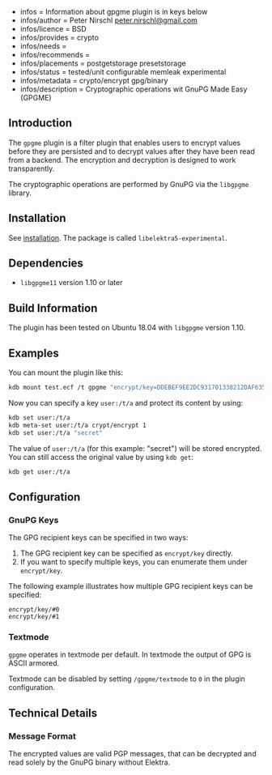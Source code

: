 - infos = Information about gpgme plugin is in keys below
- infos/author = Peter Nirschl <peter.nirschl@gmail.com>
- infos/licence = BSD
- infos/provides = crypto
- infos/needs =
- infos/recommends =
- infos/placements = postgetstorage presetstorage
- infos/status = tested/unit configurable memleak experimental
- infos/metadata = crypto/encrypt gpg/binary
- infos/description = Cryptographic operations wit GnuPG Made Easy (GPGME)

## Introduction

The `gpgme` plugin is a filter plugin that enables users to encrypt values before they are
persisted and to decrypt values after they have been read from a backend.
The encryption and decryption is designed to work transparently.

The cryptographic operations are performed by GnuPG via the `libgpgme` library.

## Installation

See [installation](/doc/INSTALL.md).
The package is called `libelektra5-experimental`.

## Dependencies

- `libgpgme11` version 1.10 or later

## Build Information

The plugin has been tested on Ubuntu 18.04 with `libgpgme` version 1.10.

## Examples

You can mount the plugin like this:

```sh
kdb mount test.ecf /t gpgme "encrypt/key=DDEBEF9EE2DC931701338212DAF635B17F230E8D"
```

Now you can specify a key `user:/t/a` and protect its content by using:

```sh
kdb set user:/t/a
kdb meta-set user:/t/a crypt/encrypt 1
kdb set user:/t/a "secret"
```

The value of `user:/t/a` (for this example: "secret") will be stored encrypted.
You can still access the original value by using `kdb get`:

```sh
kdb get user:/t/a
```

## Configuration

### GnuPG Keys

The GPG recipient keys can be specified in two ways:

1. The GPG recipient key can be specified as `encrypt/key` directly.
2. If you want to specify multiple keys, you can enumerate them under `encrypt/key`.

The following example illustrates how multiple GPG recipient keys can be specified:

```
encrypt/key/#0
encrypt/key/#1
```

### Textmode

`gpgme` operates in textmode per default. In textmode the output of GPG is ASCII armored.

Textmode can be disabled by setting `/gpgme/textmode` to `0` in the plugin configuration.

## Technical Details

### Message Format

The encrypted values are valid PGP messages, that can be decrypted and read solely by the GnuPG binary without Elektra.
